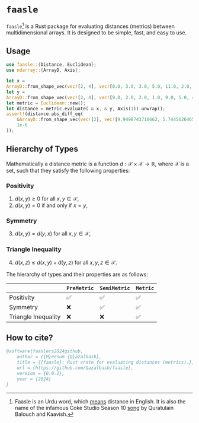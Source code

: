 # `faasle`

`faasle`[^1] is a Rust package for evaluating distances (metrics) between multidimensional arrays. It is designed to be simple, fast, and easy to use.

## Usage

```rust
use faasle::{Distance, Euclidean};
use ndarray::{ArrayD, Axis};

let x =
ArrayD::from_shape_vec(vec![2, 4], vec![0.0, 3.0, 3.0, 5.0, 11.0, 2.0, 0.0, 9.0]).unwrap();
let y =
ArrayD::from_shape_vec(vec![2, 4], vec![9.0, 2.0, 2.0, 1.0, 9.0, 5.0, 4.0, 7.0]).unwrap();
let metric = Euclidean::new();
let distance = metric.evaluate( & x, & y, Axis(1)).unwrap();
assert!(distance.abs_diff_eq(
    &ArrayD::from_shape_vec(vec![2], vec![9.9498743710662, 5.744562646538029]).unwrap(),
    1e-6
));
```

## Hierarchy of Types

Mathematically a distance metric is a function $d:\mathcal{X}\times\mathcal{X}\rightarrow\mathbb{R}$, where $\mathcal{X}$ is a set, such that they satisfy the following properties:

### Positivity

1. $d(x, y) \geq 0$ for all $x, y \in \mathcal{X}$,
2. $d(x, y) = 0$ if and only if $x = y$,

### Symmetry

3. $d(x, y) = d(y, x)$ for all $x, y \in \mathcal{X}$,

### Triangle Inequality

4. $d(x, z) \leq d(x, y) + d(y, z)$ for all $x, y, z \in \mathcal{X}$.

The hierarchy of types and their properties are as follows:

|                     | `PreMetric` | `SemiMetric` | `Metric` |
|---------------------|-------------|--------------|----------|
| Positivity          |      ✅     |      ✅      |    ✅    |
| Symmetry            |      ❌     |      ✅      |    ✅    |
| Triangle Inequality |      ❌     |      ❌      |    ✅    |

## How to cite?

```bibtex
@software{faaslers2024github,
    author = {{M}eesum {Q}azalbash},
    title = {{faasle}: Rust crate for evaluating distances (metrics).},
    url = {https://github.com/Qazalbash/faasle},
    version = {0.0.1},
    year = {2024}
}
```

[^1]: Faasle is an Urdu word, which [means][Faasle meaning]
distance in English. It is also the name of the infamous Coke Studio Season 10
[song][Faasle song] by Quratulain Balouch and Kaavish.

[Faasle song]: https://www.youtube.com/watch?v=9sekgEXGm-E

[Faasle meaning]: https://www.rekhta.org/urdudictionary?keyword=faasle&lang=eng
